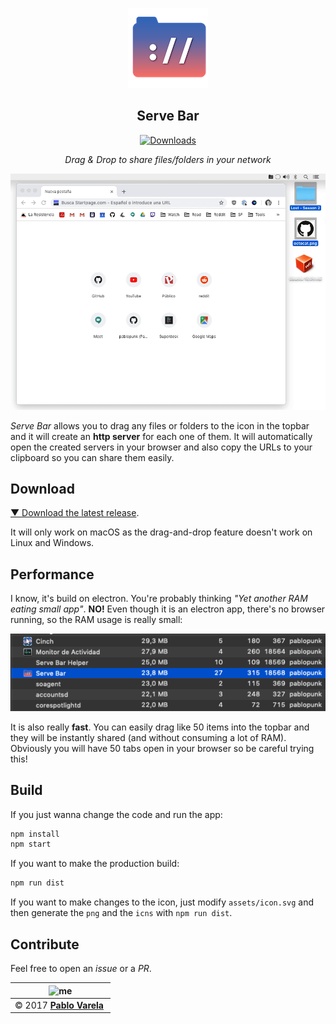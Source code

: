 <p align="center">
  <img width="128px" src="https://github.com/pablopunk/art/raw/master/serve-bar/icon.png" />
</p>
<h2 align="center">Serve Bar</h2>
<p align="center">
	<a href="https://github.com/pablopunk/healthi-app#download"><img src="https://img.shields.io/github/downloads/pablopunk/healthi-app/total.svg" alt="Downloads" /></a>
</p>
<p align="center">
  <i>Drag & Drop to share files/folders in your network</i>
</p>
<p align="center">
  <img src="https://github.com/pablopunk/art/raw/master/serve-bar/screen.gif" />
</p>

_Serve Bar_ allows you to drag any files or folders to the icon in the topbar and it will create an **http server** for each one of them. It will automatically open the created servers in your browser and also copy the URLs to your clipboard so you can share them easily.

## Download

[▼ Download the latest release](https://github.com/pablopunk/serve-bar/releases).

It will only work on macOS as the drag-and-drop feature doesn't work on Linux and Windows.

## Performance

I know, it's build on electron. You're probably thinking _"Yet another RAM eating small app"_. **NO!** Even though it is an electron app, there's no browser running, so the RAM usage is really small:

![ram](https://github.com/pablopunk/art/raw/master/serve-bar/ram.png)

It is also really **fast**. You can easily drag like 50 items into the topbar and they will be instantly shared (and without consuming a lot of RAM). Obviously you will have 50 tabs open in your browser so be careful trying this!

## Build

If you just wanna change the code and run the app:

```bash
npm install
npm start
```

If you want to make the production build:

```bash
npm run dist
```

If you want to make changes to the icon, just modify `assets/icon.svg` and then generate the `png` and the `icns` with `npm run dist`.

## Contribute

Feel free to open an _issue_ or a _PR_.

| ![me](https://www.gravatar.com/avatar/fa50aeff0ddd6e63273a068b04353d9d?s=100) |
| ----------------------------------------------------------------------------- |
| © 2017 [**Pablo Varela**](http://pablo.life)                                  |
